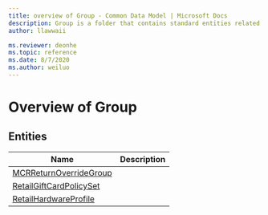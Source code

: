 ```yaml
---
title: overview of Group - Common Data Model | Microsoft Docs
description: Group is a folder that contains standard entities related to the Common Data Model.
author: llawwaii

ms.reviewer: deonhe
ms.topic: reference
ms.date: 8/7/2020
ms.author: weiluo
---
```


# Overview of Group


## Entities

|Name|Description|
|---|---|
|[MCRReturnOverrideGroup](MCRReturnOverrideGroup.md)||
|[RetailGiftCardPolicySet](RetailGiftCardPolicySet.md)||
|[RetailHardwareProfile](RetailHardwareProfile.md)||
